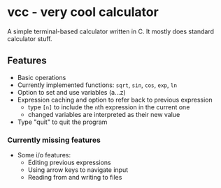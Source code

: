 # vcc - very cool calculator

A simple terminal-based calculator written in C. It mostly does standard calculator stuff.

## Features
- Basic operations  
- Currently implemented functions: `sqrt`, `sin`, `cos`, `exp`, `ln`  
- Option to set and use variables (a...z)  
- Expression caching and option to refer back to previous expression  
    - type `[n]` to include the `n`th expression in the current one  
    - changed variables are interpreted as their new value  
- Type "quit" to quit the program  

### Currently missing features
- Some i/o features:  
    - Editing previous expressions  
    - Using arrow keys to navigate input  
    - Reading from and writing to files  
